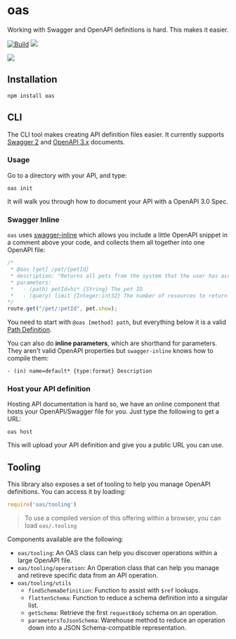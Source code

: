 # oas

Working with Swagger and OpenAPI definitions is hard. This makes it easier.

[![Build](https://github.com/readmeio/oas/workflows/CI/badge.svg)](https://github.com/readmeio/oas/) [![](https://img.shields.io/npm/v/oas)](https://npm.im/oas)

[![](https://d3vv6lp55qjaqc.cloudfront.net/items/1M3C3j0I0s0j3T362344/Untitled-2.png)](https://readme.com)

## Installation

```
npm install oas
```

## CLI
The CLI tool makes creating API definition files easier. It currently supports [Swagger 2](https://swagger.io/specification/v2/) and [OpenAPI 3.x](https://swagger.io/specification/) documents.

### Usage

Go to a directory with your API, and type:

```
oas init
```

It will walk you through how to document your API with a OpenAPI 3.0 Spec.

### Swagger Inline

`oas` uses [swagger-inline](https://github.com/readmeio/swagger-inline) which allows you include a little OpenAPI snippet in a comment above your code, and collects them all together into one OpenAPI file:

```js
/*
 * @oas [get] /pet/{petId}
 * description: "Returns all pets from the system that the user has access to"
 * parameters:
 *   - (path) petId=hi* {String} The pet ID
 *   - (query) limit {Integer:int32} The number of resources to return
*/
route.get("/pet/:petId", pet.show);
```

You need to start with `@oas [method] path`, but everything below it is a valid [Path Definition](http://swagger.io/specification/#pathItemObject).

You can also do **inline parameters**, which are shorthand for parameters. They aren't valid OpenAPI properties but `swagger-inline` knows how to compile them:

```
- (in) name=default* {type:format} Description
```

### Host your API definition

Hosting API documentation is hard so, we have an online component that hosts your OpenAPI/Swagger file for you. Just type the following to get a URL:

```
oas host
```

This will upload your API definition and give you a public URL you can use.

## Tooling
This library also exposes a set of tooling to help you manage OpenAPI definitions. You can access it by loading:

```js
require('oas/tooling')
```

> To use a compiled version of this offering within a browser, you can load `oas/.tooling`

Components available are the following:

* `oas/tooling`: An OAS class can help you discover operations within a large OpenAPI file.
* `oas/tooling/operation`: An Operation class that can help you manage and retireve specific data from an API operation.
* `oas/tooling/utils`
    * `findSchemaDefinition`: Function to assist with `$ref` lookups.
    * `flattenSchema`: Function to reduce a schema definition into a singular list.
    * `getSchema`: Retrieve the first `requestBody` schema on an operation.
    * `parametersToJsonSchema`: Warehouse method to reduce an operation down into a JSON Schema-compatible representation.

